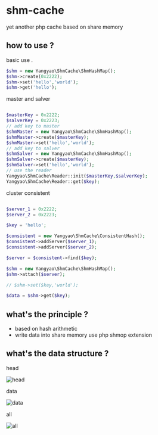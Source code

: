 # shm-cache
yet another php cache based on share memory

## how to use ?

basic use .

```php
$shm = new Yangyao\ShmCache\ShmHashMap();
$shm->create(0x2222);
$shm->set('hello','world');
$shm->get('hello');

```

master and salver

```php

$masterKey = 0x2222;
$salverKey = 0x2223;
// add key to master
$shmMaster = new Yangyao\ShmCache\ShmHashMap();
$shmMaster->create($masterKey);
$shmMaster->set('hello','world');
// add key to salver
$shmSalver = new Yangyao\ShmCache\ShmHashMap();
$shmSalver->create($masterKey);
$shmSalver->set('hello','world');
// use the reader
Yangyao\ShmCache\Reader::init($masterKey,$salverKey);
Yangyao\ShmCache\Reader::get($key);

```
cluster consistent

```php

$server_1 = 0x2222;
$server_2 = 0x2223;

$key = 'hello';

$consistent = new Yangyao\ShmCache\ConsistentHash();
$consistent->addServer($server_1);
$consistent->addServer($server_2);

$server = $consistent->find($key);

$shm = new Yangyao\ShmCache\ShmHashMap();
$shm->attach($server);

// $shm->set($key,'world');

$data = $shm->get($key);


```

## what's the principle ?

- based on hash arithmetic
- write data into share memory use php shmop extension 

## what's the data structure ?

head 

![head](https://user-images.githubusercontent.com/5866775/55677531-2965bb00-591c-11e9-8527-cde171b53b28.png)

data 

![data](https://user-images.githubusercontent.com/5866775/55677532-29fe5180-591c-11e9-8a37-5eb8682fe46e.png)

all

![all](https://user-images.githubusercontent.com/5866775/55677533-29fe5180-591c-11e9-84e5-e0f2d63be374.png)






